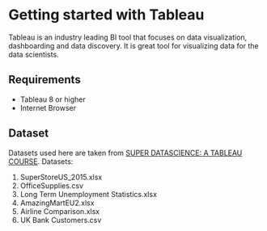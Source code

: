# Getting started with Tableau

Tableau is an industry leading BI tool that focuses on data visualization, dashboarding and data discovery.  It is great tool for visualizing data for the data scientists.

## Requirements

* Tableau 8 or higher
* Internet Browser

## Dataset
Datasets used here are taken from [SUPER DATASCIENCE: A TABLEAU COURSE](https://www.superdatascience.com/tableau/).
Datasets:
1. SuperStoreUS_2015.xlsx
2. OfficeSupplies.csv
3. Long Term Unemployment Statistics.xlsx
4. AmazingMartEU2.xlsx
5. Airline Comparison.xlsx
6. UK Bank Customers.csv









